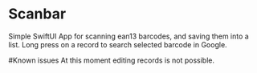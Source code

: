 # Scanbar
Simple SwiftUI App for scanning ean13 barcodes, and saving them into a list. Long press on a record to search selected barcode in Google. 

#Known issues
At this moment editing records is not possible. 
